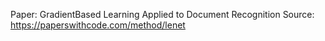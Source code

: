 Paper: GradientBased Learning Applied to Document Recognition
Source: https://paperswithcode.com/method/lenet
 
 
